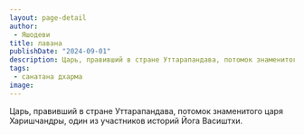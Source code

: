 ```yaml
---
layout: page-detail
author:
 - Яшодеви
title: лавана
publishDate: "2024-09-01"
description: Царь, правивший в стране Уттарапандава, потомок знаменитого царя Харишчандры, один из участников историй Йога Васиштхи.
tags:
 - санатана дхарма
image: 
---
```


Царь, правивший в стране Уттарапандава, потомок знаменитого царя Харишчандры, один из участников историй Йога Васиштхи.

